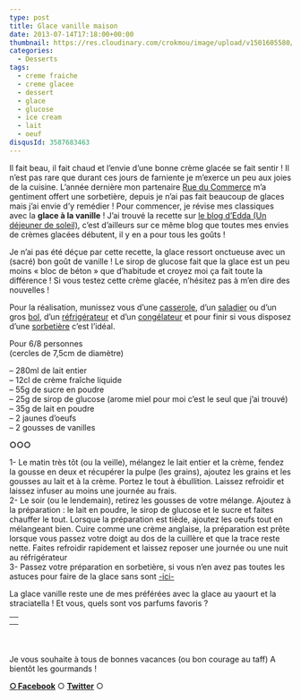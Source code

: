 ```yaml
---
type: post
title: Glace vanille maison
date: 2013-07-14T17:18:00+00:00
thumbnail: https://res.cloudinary.com/crokmou/image/upload/v1501605580/20130710_glace_vanille_0045-73x110_r4lahr.jpg
categories: 
  - Desserts
tags: 
  - creme fraiche
  - creme glacee
  - dessert
  - glace
  - glucose
  - ice cream
  - lait
  - oeuf
disqusId: 3587683463
---
```


Il fait beau, il fait chaud et l’envie d’une bonne crème glacée se fait sentir ! Il n’est pas rare que durant ces jours de farniente je m’exerce un peu aux joies de la cuisine. L’année dernière mon partenaire [Rue du Commerce](http://www.rueducommerce.fr/) m’a gentiment offert une sorbetière, depuis je n’ai pas fait beaucoup de glaces mais j’ai envie d’y remédier ! Pour commencer, je révise mes classiques avec la **glace à la vanille** ! J’ai trouvé la recette sur [le blog d’Edda (Un déjeuner de soleil)](http://www.undejeunerdesoleil.com/), c’est d’ailleurs sur ce même blog que toutes mes envies de crèmes glacées débutent, il y en a pour tous les goûts !

Je n’ai pas été déçue par cette recette, la glace ressort onctueuse avec un (sacré) bon goût de vanille ! Le sirop de glucose fait que la glace est un peu moins « bloc de béton » que d’habitude et croyez moi ça fait toute la différence ! Si vous testez cette crème glacée, n’hésitez pas à m’en dire des nouvelles !

Pour la réalisation, munissez vous d’une [casserole](http://www.rueducommerce.fr/m/pl/malid:115), d’un [saladier](http://www.rueducommerce.fr/m/pl/malid:4769897) ou d’un gros [bol](http://www.rueducommerce.fr/m/pl/malid:4769881), d’un [réfrigérateur](http://www.rueducommerce.fr/m/pl/malid:9633584) et d’un [congélateur](http://www.rueducommerce.fr/m/pl/malid:9633581) et pour finir si vous disposez d’une [sorbetière](http://www.rueducommerce.fr/m/pl/malid:9633614) c’est l’idéal.



Pour 6/8 personnes  
(cercles de 7,5cm de diamètre)

– 280ml de lait entier  
– 12cl de crème fraîche liquide  
– 55g de sucre en poudre  
– 25g de sirop de glucose (arome miel pour moi c’est le seul que j’ai trouvé)  
– 35g de lait en poudre  
– 2 jaunes d’oeufs  
– 2 gousses de vanilles

**○○○**

1- Le matin très tôt (ou la veille), mélangez le lait entier et la crème, fendez la gousse en deux et récupérer la pulpe (les grains), ajoutez les grains et les gousses au lait et à la crème. Portez le tout à ébullition. Laissez refroidir et laissez infuser au moins une journée au frais.  
2- Le soir (ou le lendemain), retirez les gousses de votre mélange. Ajoutez à la préparation : le lait en poudre, le sirop de glucose et le sucre et faites chauffer le tout. Lorsque la préparation est tiède, ajoutez les oeufs tout en mélangeant bien. Cuire comme une crème anglaise, la préparation est prête lorsque vous passez votre doigt au dos de la cuillère et que la trace reste nette. Faites refroidir rapidement et laissez reposer une journée ou une nuit au réfrigérateur  
3- Passez votre préparation en sorbetière, si vous n’en avez pas toutes les astuces pour faire de la glace sans sont [-ici-](http://www.undejeunerdesoleil.com/2013/06/glaces-sorbets-maison-sans-sorbetiere-astuces.html)



La glace vanille reste une de mes préférées avec la glace au yaourt et la straciatella ! Et vous, quels sont vos parfums favoris ?  

<table style="clear: right; margin-bottom: 1em; margin-left: auto; margin-right: auto; text-align: center; height: 51px;" width="180" cellspacing="0" cellpadding="0" align="center">

<tbody>

<tr>

<td style="text-align: center;"></td>

</tr>

<tr>

<td style="text-align: center;"></td>

</tr>

</tbody>

</table>

Je vous souhaite à tous de bonnes vacances (ou bon courage au taff) A bientôt les gourmands !

[**○<span style="font-size: xx-small; margin: 0px; outline: 0px; padding: 0px;"><span style="font-family: Arial, Helvetica, sans-serif; margin: 0px; outline: 0px; padding: 0px;"> </span></span>Facebook**](https://www.facebook.com/pages/CroKMou/148093255259077) ○ [**Twitter**](https://twitter.com/Crokmou) ○